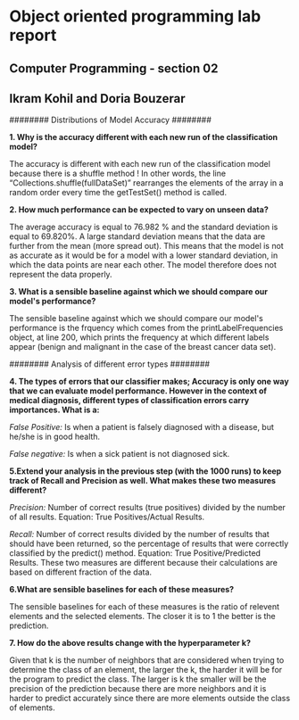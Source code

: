 ﻿# Object oriented programming lab report

## Computer Programming - section 02 

## Ikram Kohil and Doria Bouzerar

######## Distributions of Model Accuracy ########

**1. Why is the accuracy different with each new run of the classification model?** 


  The accuracy is different with each new run of the classification model because there is a shuffle method ! In other words, the line “Collections.shuffle(fullDataSet)”   rearranges the elements of the array in a random order every time the getTestSet() method is called. 


**2. How much performance can be expected to vary on unseen data?**
   
   The average accuracy is equal to 76.982 % and the standard deviation is equal to 69.820%. A large standard deviation means that the data are further from the mean (more spread out). This means that the model is not as accurate as it would be for a model with a lower standard deviation, in which the data points are near each other. The model therefore does not represent the data properly.   


**3. What is a sensible baseline against which we should compare our model's performance?**

  The sensible baseline against which we should compare our model's performance is the frquency  which comes from the  printLabelFrequencies object, at line 200, which prints the frequency at which different labels appear (benign and malignant in the case of the breast cancer data set).
     


######## Analysis of different error types ########


**4. The types of errors that our classifier makes; Accuracy is only one way that we can evaluate model performance. However in the context of medical diagnosis, different types of classification errors carry importances. 
What is a:**

   *False Positive:* Is when a patient is falsely diagnosed with a disease, but he/she is in good health.
   
   *False negative:* Is when a sick patient is not diagnosed sick.


**5.Extend your analysis in the previous step (with the 1000 runs) to keep track of Recall and Precision as well. What makes these two measures different?**


   *Precision:* Number of correct results (true positives) divided by the number of all results. Equation: True Positives/Actual Results.
   
   *Recall:* Number of correct results divided by the number of results that should have been returned, so the percentage of results that were correctly classified by the predict() method. Equation: True Positive/Predicted Results.
These two measures are different because their calculations are based on different fraction of the data. 


**6.What are sensible baselines for each of these measures?**


   The sensible baselines for each of these measures is the ratio of relevent elements and the selected elements. The closer it is to 1 the better is the prediction. 
     
     
**7. How do the above results change with the hyperparameter k?**


   Given that k is the number of neighbors that are considered when trying to determine the class of an element, the larger the k,  the harder it will be for the program to predict the class. The larger is k the smaller will be the precision of the prediction because there are more neighbors and it is harder to predict accurately since there are more elements outside the class of elements. 
